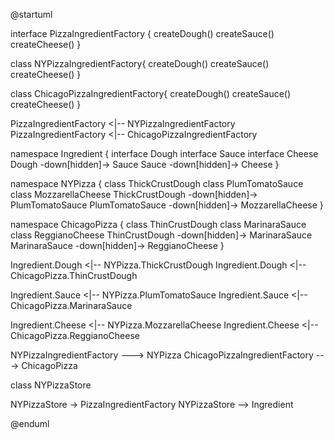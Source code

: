 @startuml

interface       PizzaIngredientFactory {
    createDough()
    createSauce()
    createCheese()
}

class       NYPizzaIngredientFactory{
    createDough()
    createSauce()
    createCheese()
}

class       ChicagoPizzaIngredientFactory{
    createDough()
    createSauce()
    createCheese()
}

PizzaIngredientFactory <|-- NYPizzaIngredientFactory
PizzaIngredientFactory <|-- ChicagoPizzaIngredientFactory

namespace Ingredient {
    interface       Dough
    interface       Sauce
    interface       Cheese
    Dough -down[hidden]-> Sauce
    Sauce -down[hidden]-> Cheese
}

namespace NYPizza {
    class ThickCrustDough
    class PlumTomatoSauce 
    class MozzarellaCheese
    ThickCrustDough -down[hidden]-> PlumTomatoSauce
    PlumTomatoSauce -down[hidden]-> MozzarellaCheese
}

namespace ChicagoPizza {
    class ThinCrustDough
    class MarinaraSauce 
    class ReggianoCheese
    ThinCrustDough -down[hidden]-> MarinaraSauce
    MarinaraSauce -down[hidden]-> ReggianoCheese
}


Ingredient.Dough <|-- NYPizza.ThickCrustDough
Ingredient.Dough <|-- ChicagoPizza.ThinCrustDough

Ingredient.Sauce <|-- NYPizza.PlumTomatoSauce
Ingredient.Sauce <|-- ChicagoPizza.MarinaraSauce

Ingredient.Cheese <|-- NYPizza.MozzarellaCheese
Ingredient.Cheese <|-- ChicagoPizza.ReggianoCheese

NYPizzaIngredientFactory ---> NYPizza
ChicagoPizzaIngredientFactory ---> ChicagoPizza

class NYPizzaStore

NYPizzaStore -> PizzaIngredientFactory
NYPizzaStore --> Ingredient


@enduml
